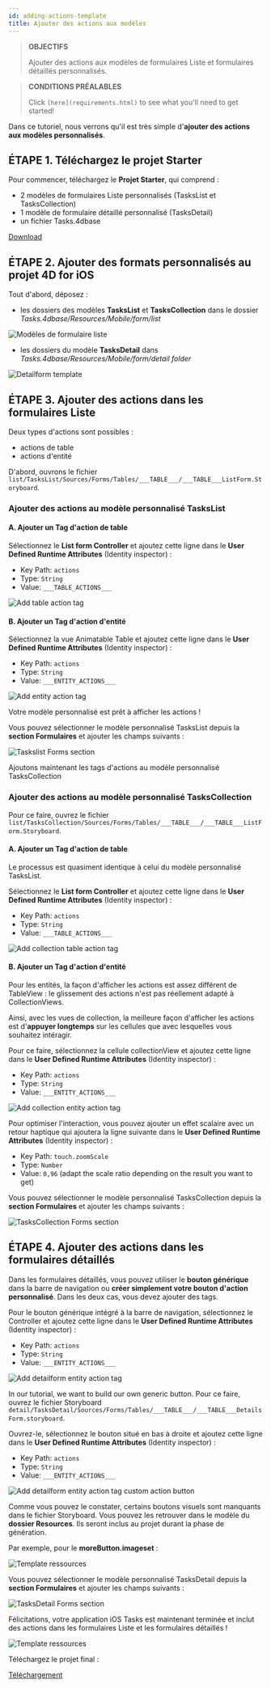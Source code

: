 ```yaml
---
id: adding-actions-template
title: Ajouter des actions aux modèles
---
```


> **OBJECTIFS**
> 
> Ajouter des actions aux modèles de formulaires Liste et formulaires détaillés personnalisés.

> **CONDITIONS PRÉALABLES**
> 
> Click `[here](requirements.html)` to see what you'll need to get started!

Dans ce tutoriel, nous verrons qu'il est très simple d'**ajouter des actions aux modèles personnalisés**.

## ÉTAPE 1. Téléchargez le projet Starter

Pour commencer, téléchargez le **Projet Starter**, qui comprend :

* 2 modèles de formulaires Liste personnalisés (TasksList et TasksCollection)
* 1 modèle de formulaire détaillé personnalisé (TasksDetail)
* un fichier Tasks.4dbase

<div className="center-button">
<a class="button button--primary"
href="https://github.com/4d-go-mobile/tutorial-AddingActionToTemplates/archive/1dc5aecfbea62a9999d571cb1a956f1ef6983111.zip">Download</a>
</div>

## ÉTAPE 2. Ajouter des formats personnalisés au projet 4D for iOS

Tout d'abord, déposez :

* les dossiers des modèles **TasksList** et **TasksCollection** dans le dossier *Tasks.4dbase/Resources/Mobile/form/list*

![Modèles de formulaire liste](img/Listform-templates.png)

* les dossiers du modèle **TasksDetail** dans *Tasks.4dbase/Resources/Mobile/form/detail folder*

![Detailform template](img/Detailform-template.png)

## ÉTAPE 3. Ajouter des actions dans les formulaires Liste

Deux types d'actions sont possibles :
* actions de table
* actions d'entité

D'abord, ouvrons le fichier `list/TasksList/Sources/Forms/Tables/___TABLE___/___TABLE___ListForm.Storyboard`.

### Ajouter des actions au modèle personnalisé TasksList

#### A. Ajouter un Tag d'action de table

Sélectionnez le **List form Controller** et ajoutez cette ligne dans le **User Defined Runtime Attributes** (Identity inspector) :

* Key Path: `actions`
* Type: `String`
* Value: `___TABLE_ACTIONS___`

![Add table action tag](img/Add-table-tag-taskslist.png)


#### B. Ajouter un Tag d'action d'entité

Sélectionnez la vue Animatable Table et ajoutez cette ligne dans le **User Defined Runtime Attributes** (Identity inspector) :

* Key Path: `actions`
* Type: `String`
* Value: `___ENTITY_ACTIONS___`

![Add entity action tag](img/Add-entity-tag-taskslist.png)

Votre modèle personnalisé est prêt à afficher les actions !

Vous pouvez sélectionner le modèle personnalisé TasksList depuis la **section Formulaires** et ajouter les champs suivants :

![Taskslist Forms section](img/listform-taskslist-forms-section.png)

Ajoutons maintenant les tags d'actions au modèle personnalisé TasksCollection

### Ajouter des actions au modèle personnalisé TasksCollection

Pour ce faire, ouvrez le fichier `list/TasksCollection/Sources/Forms/Tables/___TABLE___/___TABLE___ListForm.Storyboard`.

#### A. Ajouter un Tag d'action de table

Le processus est quasiment identique à celui du modèle personnalisé TasksList.

Sélectionnez le **List form Controller** et ajoutez cette ligne dans le **User Defined Runtime Attributes** (Identity inspector) :

* Key Path: `actions`
* Type: `String`
* Value: `___TABLE_ACTIONS___`

![Add collection table action tag](img/Add-collection-table-tag-taskslist.png)

#### B. Ajouter un Tag d'action d'entité

Pour les entités, la façon d'afficher les actions est assez différent de TableView : le glissement des actions n'est pas réellement adapté à CollectionViews.

Ainsi, avec les vues de collection, la meilleure façon d'afficher les actions est d'**appuyer longtemps** sur les cellules que avec lesquelles vous souhaitez intéragir.

Pour ce faire, sélectionnez la cellule collectionView et ajoutez cette ligne dans le **User Defined Runtime Attributes** (Identity inspector) :

* Key Path: `actions`
* Type: `String`
* Value: `___ENTITY_ACTIONS___`

![Add collection entity action tag](img/Add-collection-entity-tag-taskslist.png)

Pour optimiser l'interaction, vous pouvez ajouter un effet scalaire avec un retour haptique qui ajoutera la ligne suivante dans le **User Defined Runtime Attributes** (Identity inspector) :

* Key Path: `touch.zoomScale`
* Type: `Number`
* Value: `0,96` (adapt the scale ratio depending on the result you want to get)

Vous pouvez sélectionner le modèle personnalisé TasksCollection depuis la **section Formulaires** et ajouter les champs suivants :

![TasksCollection Forms section](img/listform-taskscollection-forms-section.png)


## ÉTAPE 4. Ajouter des actions dans les formulaires détaillés

Dans les formulaires détaillés, vous pouvez utiliser le **bouton générique** dans la barre de navigation ou **créer simplement votre bouton d'action personnalisé**. Dans les deux cas, vous devez ajouter des tags.

Pour le bouton générique intégré à la barre de navigation, sélectionnez le Controller et ajoutez cette ligne dans le **User Defined Runtime Attributes** (Identity inspector) :

* Key Path: `actions`
* Type: `String`
* Value: `___ENTITY_ACTIONS___`

![Add detailform entity action tag](img/Detail-form-action-navigationBar.png)

In our tutorial, we want to build our own generic button. Pour ce faire, ouvrez le fichier Storyboard `detail/TasksDetail/Sources/Forms/Tables/___TABLE___/___TABLE___DetailsForm.storyboard`.

Ouvrez-le, sélectionnez le bouton situé en bas à droite et ajoutez cette ligne dans le **User Defined Runtime Attributes** (Identity inspector) :

* Key Path: `actions`
* Type: `String`
* Value: `___ENTITY_ACTIONS___`

![Add detailform entity action tag custom action button](img/Detail-form-action-custom-action-Button.png)

Comme vous pouvez le constater, certains boutons visuels sont manquants dans le fichier Storyboard. Vous pouvez les retrouver dans le modèle du **dossier Resources**. Ils seront inclus au projet durant la phase de génération.

Par exemple, pour le **moreButton.imageset** :

![Template ressources](img/Template-Ressources.png)

Vous pouvez sélectionner le modèle personnalisé TasksDetail depuis la **section Formulaires** et ajouter les champs suivants :

![TasksDetail Forms section](img/detailform-forms-section.png)

Félicitations, votre application iOS Tasks est maintenant terminée et inclut des actions dans les formulaires Liste et les formulaires détaillés !

![Template ressources](img/ListForm-entity-action-tableview.png)

Téléchargez le projet final :

<div className="center-button">
<a className="button button--primary"
href="https://github.com/4d-go-mobile/tutorial-AddingActionToTemplates/releases/latest/download/tutorial-AddingActionToTemplates.zip">Téléchargement</a>
</div>


